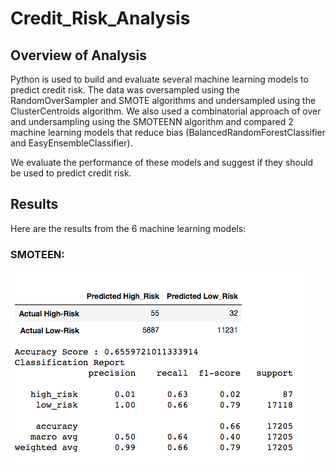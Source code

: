 # Credit_Risk_Analysis

## Overview of Analysis

Python is used to build and evaluate several machine learning models to predict credit risk. The data was oversampled using the RandomOverSampler and SMOTE algorithms and undersampled using the ClusterCentroids algorithm. We also used a combinatorial approach of over and undersampling using the SMOTEENN algorithm and compared 2 machine learning models that reduce bias (BalancedRandomForestClassifier and EasyEnsembleClassifier). 

We evaluate the performance of these models and suggest if they should be used to predict credit risk. 

## Results
Here are the results from the 6 machine learning models:

### SMOTEEN:
![](https://github.com/MuddassirR/Credit_Risk_Analysis/blob/main/r1.png)
